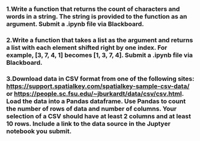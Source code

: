 ### 1.Write a function that returns the count of characters and words in a string. The string is provided to the function as an argument. Submit a .ipynb file via Blackboard.
### 2.Write a function that takes a list as the argument and returns a list with each element shifted right by one index. For example, [3, 7, 4, 1] becomes [1, 3, 7, 4]. Submit a .ipynb file via Blackboard.
### 3.Download data in CSV format from one of the following sites: https://support.spatialkey.com/spatialkey-sample-csv-data/ or https://people.sc.fsu.edu/~jburkardt/data/csv/csv.html. Load the data into a Pandas dataframe. Use Pandas to count the number of rows of data and number of columns. Your selection of a CSV should have at least 2 columns and at least 10 rows. Include a link to the data source in the Juptyer notebook you submit.
